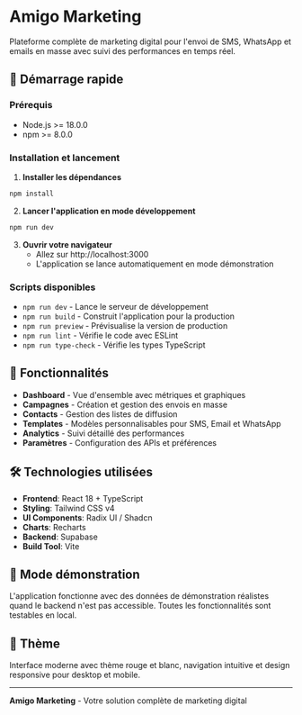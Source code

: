 # Amigo Marketing

Plateforme complète de marketing digital pour l'envoi de SMS, WhatsApp et emails en masse avec suivi des performances en temps réel.

## 🚀 Démarrage rapide

### Prérequis
- Node.js >= 18.0.0
- npm >= 8.0.0

### Installation et lancement

1. **Installer les dépendances**
```bash
npm install
```

2. **Lancer l'application en mode développement**
```bash
npm run dev
```

3. **Ouvrir votre navigateur**
   - Allez sur http://localhost:3000
   - L'application se lance automatiquement en mode démonstration

### Scripts disponibles

- `npm run dev` - Lance le serveur de développement
- `npm run build` - Construit l'application pour la production
- `npm run preview` - Prévisualise la version de production
- `npm run lint` - Vérifie le code avec ESLint
- `npm run type-check` - Vérifie les types TypeScript

## 🎯 Fonctionnalités

- **Dashboard** - Vue d'ensemble avec métriques et graphiques
- **Campagnes** - Création et gestion des envois en masse
- **Contacts** - Gestion des listes de diffusion
- **Templates** - Modèles personnalisables pour SMS, Email et WhatsApp
- **Analytics** - Suivi détaillé des performances
- **Paramètres** - Configuration des APIs et préférences

## 🛠 Technologies utilisées

- **Frontend**: React 18 + TypeScript
- **Styling**: Tailwind CSS v4
- **UI Components**: Radix UI / Shadcn
- **Charts**: Recharts
- **Backend**: Supabase
- **Build Tool**: Vite

## 📱 Mode démonstration

L'application fonctionne avec des données de démonstration réalistes quand le backend n'est pas accessible. Toutes les fonctionnalités sont testables en local.

## 🎨 Thème

Interface moderne avec thème rouge et blanc, navigation intuitive et design responsive pour desktop et mobile.

---

**Amigo Marketing** - Votre solution complète de marketing digital